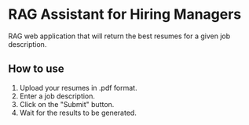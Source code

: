 # RAG Assistant for Hiring Managers

RAG web application that will return the best resumes for a given job description. 

## How to use

1. Upload your resumes in .pdf format.
2. Enter a job description.
3. Click on the "Submit" button.
4. Wait for the results to be generated.
